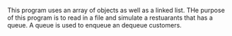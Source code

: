 This program uses an array of objects as well as a linked list. THe purpose of this program is to read in a file and simulate a restuarants that has a queue. A queue is used to enqueue an dequeue customers.
